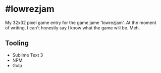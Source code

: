 #lowrezjam
==========

My 32x32 pixel game entry for the game jame 'lowrezjam'. At the moment of writing, I can't honestly say I know what the game will be. Meh.

Tooling
-------

- Sublime Text 3
- NPM
- Gulp
